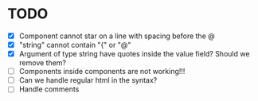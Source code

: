 # TODO
 
- [x] Component cannot star on a line with spacing before the @
- [x] "string" cannot contain "{" or "@"
- [x] Argument of type string have quotes inside the value field? Should we remove them?
- [ ] Components inside components are not working!!!
- [ ] Can we handle regular html in the syntax?
- [ ] Handle comments
